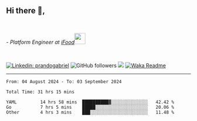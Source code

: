 <h2>Hi there  👋,</h2> </br>

<p><em>- Platform Engineer at <a href="https://www.ifood.com.br/">iFood</a><img src="https://media.giphy.com/media/WUlplcMpOCEmTGBtBW/giphy.gif" width="30"> 
</em></p></br>


[![Linkedin: prandogabriel](https://img.shields.io/badge/-prandogabriel-blue?style=flat-square&logo=Linkedin&logoColor=white&link=https://www.linkedin.com/in/prandogabriel/)](https://www.linkedin.com/in/prandogabriel)
![GitHub followers](https://img.shields.io/github/followers/prandogabriel?label=Follow&style=social)
![](https://visitor-badge.glitch.me/badge?page_id=prandogabriel.prandogabriel)
[![Waka Readme](https://github.com/prandogabriel/prandogabriel/actions/workflows/update-stats.yml.yml/badge.svg)](https://github.com/prandogabriel/prandogabriel/actions/workflows/update-stats.yml.yml)

---

<!--START_SECTION:waka-->

```golang
From: 04 August 2024 - To: 03 September 2024

Total Time: 31 hrs 15 mins

YAML         14 hrs 58 mins  ██████████▓░░░░░░░░░░░░░░   42.42 %
Go           7 hrs 5 mins    █████░░░░░░░░░░░░░░░░░░░░   20.06 %
Other        4 hrs 3 mins    ███░░░░░░░░░░░░░░░░░░░░░░   11.48 %
```

<!--END_SECTION:waka-->
